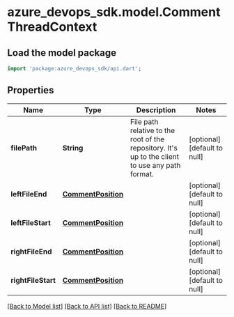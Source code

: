 # azure_devops_sdk.model.CommentThreadContext

## Load the model package
```dart
import 'package:azure_devops_sdk/api.dart';
```

## Properties
Name | Type | Description | Notes
------------ | ------------- | ------------- | -------------
**filePath** | **String** | File path relative to the root of the repository. It&#39;s up to the client to use any path format. | [optional] [default to null]
**leftFileEnd** | [**CommentPosition**](CommentPosition.md) |  | [optional] [default to null]
**leftFileStart** | [**CommentPosition**](CommentPosition.md) |  | [optional] [default to null]
**rightFileEnd** | [**CommentPosition**](CommentPosition.md) |  | [optional] [default to null]
**rightFileStart** | [**CommentPosition**](CommentPosition.md) |  | [optional] [default to null]

[[Back to Model list]](../README.md#documentation-for-models) [[Back to API list]](../README.md#documentation-for-api-endpoints) [[Back to README]](../README.md)


